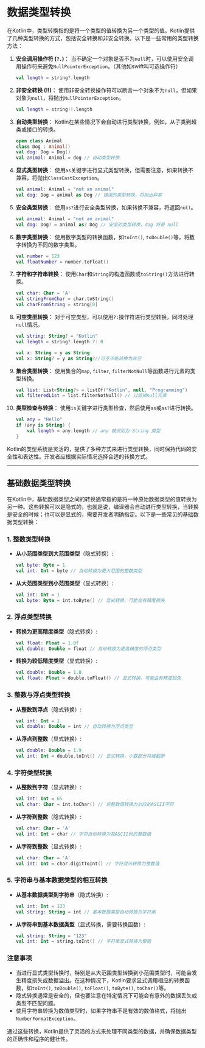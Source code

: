 # 数据类型转换

在Kotlin中，类型转换指的是将一个类型的值转换为另一个类型的值。Kotlin提供了几种类型转换的方式，包括安全转换和非安全转换。以下是一些常用的类型转换方法：

1. **安全调用操作符 (`?.`)**：
   当不确定一个对象是否不为`null`时，可以使用安全调用操作符来避免`NullPointerException`。（其他如swift叫可选操作符）

   ```kotlin
   val length = string?.length
   ```

2. **非安全转换 (!!)**：
   使用非安全转换操作符可以断言一个对象不为`null`，但如果对象为`null`，将抛出`NullPointerException`。

   ```kotlin
   val length = string!!.length
   ```

3. **自动类型转换**：
   Kotlin在某些情况下会自动进行类型转换，例如，从子类到超类或接口的转换。

   ```kotlin
   open class Animal
   class Dog : Animal()
   val dog: Dog = Dog()
   val animal: Animal = dog // 自动类型转换
   ```

4. **显式类型转换**：
   使用`as`关键字进行显式类型转换，但需要注意，如果转换不兼容，将抛出`ClassCastException`。

   ```kotlin
   val animal: Animal = "not an animal"
   val dog: Dog = animal as Dog // 错误的类型转换，将抛出异常
   ```

5. **安全类型转换**：
   使用`as?`进行安全类型转换，如果转换不兼容，将返回`null`。

   ```kotlin
   val animal: Animal = "not an animal"
   val dog: Dog? = animal as? Dog // 安全的类型转换，dog 将是 null
   ```

6. **数字类型转换**：
   使用数字类型的转换函数，如`toInt()`, `toDouble()`等，将数字转换为不同的数字类型。

   ```kotlin
   val number = 123
   val floatNumber = number.toFloat()
   ```

7. **字符和字符串转换**：
   使用`Char`和`String`的构造函数或`toString()`方法进行转换。

   ```kotlin
   val char: Char = 'A'
   val stringFromChar = char.toString()
   val charFromString = string[0]
   ```

8. **可空类型转换**：
   对于可空类型，可以使用`?:`操作符进行类型转换，同时处理`null`情况。

   ```kotlin
   val string: String? = "Kotlin"
   val length = string?.length ?: 0

   val x: String = y as String
   val x: String? = y as String?//可空不能转换为非空
   ```

9. **集合类型转换**：
   使用集合的`map`, `filter`, `filterNotNull`等函数进行元素的类型转换。

   ```kotlin
   val list: List<String?> = listOf("Kotlin", null, "Programming")
   val filteredList = list.filterNotNull() // 过滤掉null元素
   ```

10. **类型检查与转换**：
    使用`is`关键字进行类型检查，然后使用`as`或`as?`进行转换。

    ```kotlin
    val any = "Hello"
    if (any is String) {
        val length = any.length // any 被识别为 String 类型
    }
    ```

Kotlin的类型系统是灵活的，提供了多种方式来进行类型转换，同时保持代码的安全性和表达性。开发者应根据实际情况选择合适的转换方式。

---

## 基础数据类型转换

在Kotlin中，基础数据类型之间的转换通常指的是将一种原始数据类型的值转换为另一种。这些转换可以是隐式的，也就是说，编译器会自动进行类型转换，当转换是安全的时候；也可以是显式的，需要开发者明确指定。以下是一些常见的基础数据类型转换：

### 1. 整数类型转换

- **从小范围类型到大范围类型**（隐式转换）:

  ```kotlin
  val byte: Byte = 1
  val int: Int = byte // 自动转换为更大范围的整数类型
  ```

- **从大范围类型到小范围类型**（显式转换）:

  ```kotlin
  val int: Int = 1
  val byte: Byte = int.toByte() // 显式转换，可能会有精度损失
  ```

### 2. 浮点类型转换

- **转换为更高精度类型**（隐式转换）:

  ```kotlin
  val float: Float = 1.0f
  val double: Double = float // 自动转换为更高精度的浮点类型
  ```

- **转换为较低精度类型**（显式转换）:

  ```kotlin
  val double: Double = 1.0
  val float: Float = double.toFloat() // 显式转换，可能会有精度损失
  ```

### 3. 整数与浮点类型转换

- **从整数到浮点**（隐式转换）:

  ```kotlin
  val int: Int = 1
  val double: Double = int // 自动转换为浮点类型
  ```

- **从浮点到整数**（显式转换）:

  ```kotlin
  val double: Double = 1.9
  val int: Int = double.toInt() // 显式转换，小数部分将被截断
  ```

### 4. 字符类型转换

- **从整数到字符**（显式转换）:

  ```kotlin
  val int: Int = 65
  val char: Char = int.toChar() // 将整数值转换为对应的ASCII字符
  ```

- **从字符到整数**（隐式转换）:

  ```kotlin
  val char: Char = 'A'
  val int: Int = char // 字符自动转换为其ASCII码的整数值
  ```

- **从字符到整数**（显式转换）:

  ```kotlin
  val char: Char = 'A'
  val int: Int = char.digitToInt() // 字符显示转换为整数值
  ```

### 5. 字符串与基本数据类型的相互转换

- **从基本数据类型到字符串**（隐式转换）:

  ```kotlin
  val int: Int = 123
  val string: String = int // 基本数据类型自动转换为字符串
  ```

- **从字符串到基本数据类型**（显式转换，需要转换函数）:

  ```kotlin
  val string: String = "123"
  val int: Int = string.toInt() // 字符串显式转换为整数
  ```

### 注意事项

- 当进行显式类型转换时，特别是从大范围类型转换到小范围类型时，可能会发生精度损失或数据溢出。在这种情况下，Kotlin要求显式调用相应的转换函数，如`toInt()`, `toDouble()`, `toFloat()`, `toByte()`, `toChar()`等。
- 隐式转换通常是安全的，但也要注意在特定情况下可能会有意外的数据丢失或类型不匹配问题。
- 使用字符串转换为数值类型时，如果字符串不是有效的数值格式，将抛出`NumberFormatException`。

通过这些转换，Kotlin提供了灵活的方式来处理不同类型的数据，并确保数据类型的正确性和程序的健壮性。
